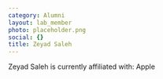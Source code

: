 ```yaml
---
category: Alumni
layout: lab_member
photo: placeholder.png
social: {}
title: Zeyad Saleh
---
```


Zeyad Saleh is currently affiliated with: Apple